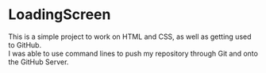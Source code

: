 # LoadingScreen
This is a simple project to work on HTML and CSS, as well as getting used to GitHub. <br>
I was able to use command lines to push my repository through Git and onto the GitHub Server.
